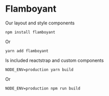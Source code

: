 # Flamboyant

Our layout and style components

```
npm install flamboyant
```

Or

```
yarn add flamboyant
```

Is included reactstrap and custom components


```
NODE_ENV=production yarn build
```

Or

```
NODE_ENV=production npm run build
```